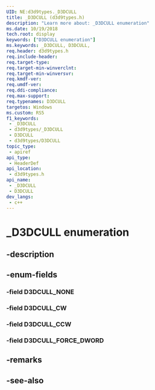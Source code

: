 ```yaml
---
UID: NE:d3d9types._D3DCULL
title: _D3DCULL (d3d9types.h)
description: "Learn more about: _D3DCULL enumeration"
ms.date: 10/19/2018
tech.root: display
keywords: ["D3DCULL enumeration"]
ms.keywords: _D3DCULL, D3DCULL,
req.header: d3d9types.h
req.include-header: 
req.target-type: 
req.target-min-winverclnt: 
req.target-min-winversvr: 
req.kmdf-ver: 
req.umdf-ver: 
req.ddi-compliance: 
req.max-support: 
req.typenames: D3DCULL
targetos: Windows
ms.custom: RS5
f1_keywords:
 - _D3DCULL
 - d3d9types/_D3DCULL
 - D3DCULL
 - d3d9types/D3DCULL
topic_type:
 - apiref
api_type:
 - HeaderDef
api_location:
 - d3d9types.h
api_name:
 - _D3DCULL
 - D3DCULL
dev_langs:
 - c++
---
```


# _D3DCULL enumeration


## -description

## -enum-fields

### -field D3DCULL_NONE 

### -field D3DCULL_CW 

### -field D3DCULL_CCW 

### -field D3DCULL_FORCE_DWORD 

## -remarks

## -see-also

